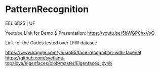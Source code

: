 # PatternRecognition
EEL 6825 | UF

Youtube Link for Demo & Presentation: 
https://youtu.be/5bWGP0hxVoQ 

Link for the Codes tested over LFW dataset: 

https://www.kaggle.com/yhuan95/face-recognition-with-facenet 
https://github.com/svetlana-topalova/eigenfaces/blob/master/Eigenfaces.ipynb
